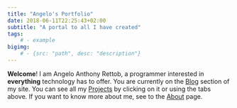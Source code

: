 ```yaml
---
title: "Angelo's Portfolio"
date: 2018-06-11T22:25:43+02:00
subtitle: "A portal to all I have created"
tags: 
    # - example
bigimg: 
    # - {src: "path", desc: "description"}
---
```

**Welcome**! I am Angelo Anthony Rettob, a programmer interested in **everything** technology has to offer. You are currently on the [Blog](/) section of my site. You can see all my [Projects](/projects/) by clicking on it or using the tabs above. If you want to know more about me, see to the [About](/page/about/) page.